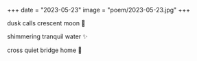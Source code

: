 +++
date = "2023-05-23"
image = "poem/2023-05-23.jpg"
+++

dusk calls crescent moon 🌙

shimmering tranquil water ✨

cross quiet bridge home 🏡